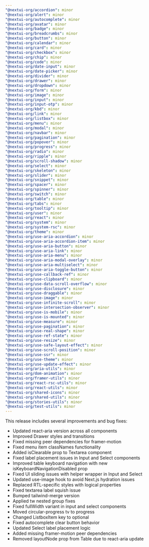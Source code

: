 ```yaml
---
"@nextui-org/accordion": minor
"@nextui-org/alert": minor
"@nextui-org/autocomplete": minor
"@nextui-org/avatar": minor
"@nextui-org/badge": minor
"@nextui-org/breadcrumbs": minor
"@nextui-org/button": minor
"@nextui-org/calendar": minor
"@nextui-org/card": minor
"@nextui-org/checkbox": minor
"@nextui-org/chip": minor
"@nextui-org/code": minor
"@nextui-org/date-input": minor
"@nextui-org/date-picker": minor
"@nextui-org/divider": minor
"@nextui-org/drawer": minor
"@nextui-org/dropdown": minor
"@nextui-org/form": minor
"@nextui-org/image": minor
"@nextui-org/input": minor
"@nextui-org/input-otp": minor
"@nextui-org/kbd": minor
"@nextui-org/link": minor
"@nextui-org/listbox": minor
"@nextui-org/menu": minor
"@nextui-org/modal": minor
"@nextui-org/navbar": minor
"@nextui-org/pagination": minor
"@nextui-org/popover": minor
"@nextui-org/progress": minor
"@nextui-org/radio": minor
"@nextui-org/ripple": minor
"@nextui-org/scroll-shadow": minor
"@nextui-org/select": minor
"@nextui-org/skeleton": minor
"@nextui-org/slider": minor
"@nextui-org/snippet": minor
"@nextui-org/spacer": minor
"@nextui-org/spinner": minor
"@nextui-org/switch": minor
"@nextui-org/table": minor
"@nextui-org/tabs": minor
"@nextui-org/tooltip": minor
"@nextui-org/user": minor
"@nextui-org/react": minor
"@nextui-org/system": minor
"@nextui-org/system-rsc": minor
"@nextui-org/theme": minor
"@nextui-org/use-aria-accordion": minor
"@nextui-org/use-aria-accordion-item": minor
"@nextui-org/use-aria-button": minor
"@nextui-org/use-aria-link": minor
"@nextui-org/use-aria-menu": minor
"@nextui-org/use-aria-modal-overlay": minor
"@nextui-org/use-aria-multiselect": minor
"@nextui-org/use-aria-toggle-button": minor
"@nextui-org/use-callback-ref": minor
"@nextui-org/use-clipboard": minor
"@nextui-org/use-data-scroll-overflow": minor
"@nextui-org/use-disclosure": minor
"@nextui-org/use-draggable": minor
"@nextui-org/use-image": minor
"@nextui-org/use-infinite-scroll": minor
"@nextui-org/use-intersection-observer": minor
"@nextui-org/use-is-mobile": minor
"@nextui-org/use-is-mounted": minor
"@nextui-org/use-measure": minor
"@nextui-org/use-pagination": minor
"@nextui-org/use-real-shape": minor
"@nextui-org/use-ref-state": minor
"@nextui-org/use-resize": minor
"@nextui-org/use-safe-layout-effect": minor
"@nextui-org/use-scroll-position": minor
"@nextui-org/use-ssr": minor
"@nextui-org/use-theme": minor
"@nextui-org/use-update-effect": minor
"@nextui-org/aria-utils": minor
"@nextui-org/dom-animation": minor
"@nextui-org/framer-utils": minor
"@nextui-org/react-rsc-utils": minor
"@nextui-org/react-utils": minor
"@nextui-org/shared-icons": minor
"@nextui-org/shared-utils": minor
"@nextui-org/stories-utils": minor
"@nextui-org/test-utils": minor
---
```


This release includes several improvements and bug fixes:

- Updated react-aria version across all components
- Improved Drawer styles and transitions
- Fixed missing peer dependencies for framer-motion
- Fixed menu item classNames functionality
- Added isClearable prop to Textarea component
- Fixed label placement issues in Input and Select components
- Improved table keyboard navigation with new isKeyboardNavigationDisabled prop
- Fixed UI sliding issues with helper wrapper in Input and Select
- Updated use-image hook to avoid Next.js hydration issues
- Replaced RTL-specific styles with logical properties
- Fixed textarea label squish issue
- Bumped tailwind-merge version
- Applied tw nested group fixes
- Fixed fullWidth variant in input and select components
- Moved circular-progress tv to progress
- Changed ListboxItem key to optional
- Fixed autocomplete clear button behavior
- Updated Select label placement logic
- Added missing framer-motion peer dependencies
- Removed layoutNode prop from Table due to react-aria update 